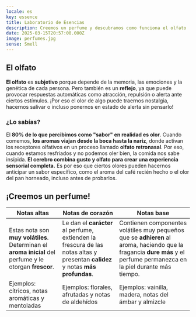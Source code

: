 ```yaml
---
locale: es
key: essence
title: Laboratorio de Esencias
description: Creemos un perfume y descubramos como funciona el olfato
date: 2025-03-15T20:57:00.000Z
image: perfumes.jpg
sense: Smell
---
```

## El olfato

**El olfato** es **subjetivo** porque depende de la memoria, las emociones y la genética de cada persona. Pero también es un **reflejo**, ya que puede provocar respuestas automáticas como atracción, repulsión o alerta ante ciertos estímulos. ¡Por eso el olor de algo puede traernos nostalgia, hacernos salivar o incluso ponernos en estado de alerta sin pensarlo!

### ¿Lo sabías?

El **80% de lo que percibimos como "sabor" en realidad es olor**. Cuando comemos, **los aromas viajan desde la boca hasta la nariz**, donde activan los receptores olfativos en un proceso llamado **olfato retronasal**. Por eso, cuando estamos resfriados y no podemos oler bien, la comida nos sabe insípida. **El cerebro combina gusto y olfato para crear una experiencia sensorial completa.** Es por eso que ciertos olores pueden hacernos anticipar un sabor específico, como el aroma del café recién hecho o el olor del pan horneado, incluso antes de probarlos.

## ¡Creemos un perfume!

| **Notas altas**                                                                                          | **Notas de corazón**                                                                                                             | **Notas base**                                                                                                                                                           |
| -------------------------------------------------------------------------------------------------------- | -------------------------------------------------------------------------------------------------------------------------------- | ------------------------------------------------------------------------------------------------------------------------------------------------------------------------ |
| Estas nota son **muy volátiles**. Determinan el **aroma inicial**  del perfume y le otorgan **frescor**. | Le dan el **carácter** al perfume, extienden la frescura de las  notas altas y presentan **calidez**  y notas **más profundas**. | Contienen componentes volátiles muy pequeños que se **adhieren** al aroma, haciendo que la fragancia **dure más** y el perfume permanezca en la piel durante más tiempo. |
| Ejemplos: cítricos, notas  aromáticas y mentoladas                                                       | Ejemplos: florales, afrutadas y notas de aldehídos                                                                               | Ejemplos: vainilla, madera, notas del ámbar y almizcle                                                                                                                   |
